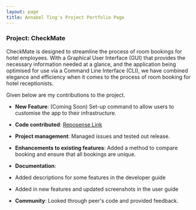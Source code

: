 ```yaml
---
layout: page
title: Annabel Ting's Project Portfolio Page
---
```


### Project: CheckMate

CheckMate is designed to streamline the process of room bookings for hotel employees. With a Graphical User Interface (GUI) that provides the necessary information needed at a glance, and the application
being optimised for use via a Command Line Interface (CLI), we have combined elegance and efficiency when it comes to
the process of room booking for hotel receptionists.

Given below are my contributions to the project.

* **New Feature**: (Coming Soon) Set-up command to allow users to customise the app to their infrastructure.

* **Code contributed**: [Reposense Link](https://nus-cs2103-ay2324s1.github.io/tp-dashboard/?search=Annabel&sort=groupTitle&sortWithin=title&timeframe=commit&mergegroup=&groupSelect=groupByRepos&breakdown=true&checkedFileTypes=docs~functional-code~test-code~other&since=2023-09-22&tabOpen=true&tabType=authorship&zFR=false&tabAuthor=AnnabelTing&tabRepo=AY2324S1-CS2103T-F10-1%2Ftp%5Bmaster%5D&authorshipIsMergeGroup=false&authorshipFileTypes=functional-code~test-code&authorshipIsBinaryFileTypeChecked=false&authorshipIsIgnoredFilesChecked=false)

* **Project management**: Managed issues and tested out release.

* **Enhancements to existing features**: Added a method to compare booking and ensure that all bookings are unique.

* **Documentation**: 
* Added descriptions for some features in the developer guide
* Added in new features and updated screenshots in the user guide

* **Community**: Looked through peer's code and provided feedback.

